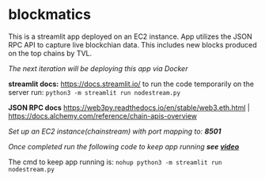 # blockmatics
This is a streamlit app deployed on an EC2 instance. App utilizes the JSON RPC API to capture live blockchian data. 
This includes new blocks produced on the top chains by TVL. 

*The next iteration will be deploying this app via Docker*

**streamlit docs:**
https://docs.streamlit.io/
to run the code temporarily on the server run:
`python3 -m streamlit run nodestream.py`

**JSON RPC docs**
https://web3py.readthedocs.io/en/stable/web3.eth.html |
https://docs.alchemy.com/reference/chain-apis-overview

*Set up an EC2 instance(chainstream) with port mapping to: **8501***

*Once completed run the following code to keep app running **see [video](https://www.youtube.com/watch?v=DflWqmppOAg&t=709s)***

The cmd to keep app running is:
`nohup python3 -m streamlit run nodestream.py`


